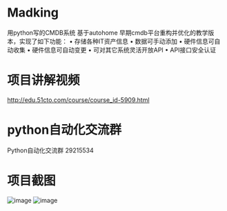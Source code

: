 
# Madking
用python写的CMDB系统
基于autohome 早期cmdb平台重构并优化的教学版本，实现了如下功能：
•   存储各种IT资产信息
•   数据可手动添加
•   硬件信息可自动收集
•   硬件信息可自动变更
•   可对其它系统灵活开放API
•   API接口安全认证


# 项目讲解视频
http://edu.51cto.com/course/course_id-5909.html

# python自动化交流群
Python自动化交流群 29215534

# 项目截图
 ![image](https://github.com/triaquae/MadKing/blob/master/share/screenshots/dashboard.png)
 ![image](https://github.com/triaquae/Madking/blob/master/share/screenshots/asset_list.png)

